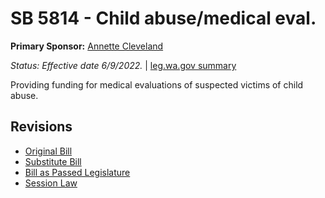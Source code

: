 # SB 5814 - Child abuse/medical eval.
**Primary Sponsor:** [Annette Cleveland](/person/leg/annette.cleveland.md)

*Status: Effective date 6/9/2022.* | [leg.wa.gov summary](https://app.leg.wa.gov/billsummary?BillNumber=5814&Year=2021)

Providing funding for medical evaluations of suspected victims of child abuse.

## Revisions
* [Original Bill](1/)
* [Substitute Bill](S/)
* [Bill as Passed Legislature](S.PL/)
* [Session Law](S.SL/)